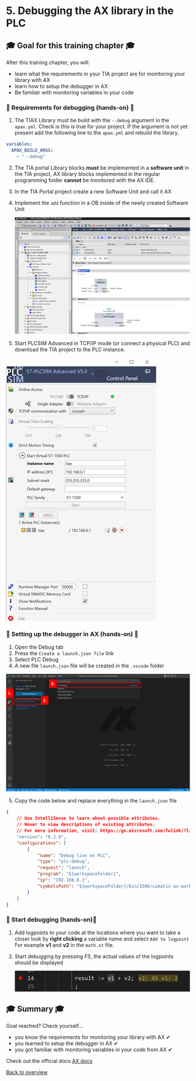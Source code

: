 # 5. Debugging the AX library in the PLC

## :mortar_board: Goal for this training chapter :mortar_board:

After this training chapter, you will:

- learn what the requirements in your TIA project are for monitoring your library with AX
- learn how to setup the debugger in AX
- Be familair with monitoring variables in your code

### :raised_hands: Requirements for debugging (hands-on) :raised_hands:

1. The TIAX Library must be build with the `--debug` argument in the `apax.yml`. Check is this is true for your project. If the argument is not yet present add the following line to the `apax.yml` and rebuild the library.

```yaml
variables:
  APAX_BUILD_ARGS:
    - "--debug"
```

2. The TIA portal Library blocks **must** be implemented in a **software unit** in the TIA project, AX library blocks implemented in the regular programming folder **cannot** be monitored with the AX IDE.
3. In the TIA Portal project create a new Software Unit and call it AX
4. Implement the `add` function in a OB inside of the newly created Software Unit

   ![drawing](./assets/20230712_151121_image.png)
5. Start PLCSIM Advanced in TCP/IP mode (or connect a physical PLC) and download the TIA project to the PLC instance.

![drawing](./assets/20230712_150919_image.png)

### :raised_hands: Setting up the debugger in AX (hands-on) :raised_hands:

1. Open the Debug tab
2. Press the `Create a launch.json file` link
3. Select PLC Debug
4. A new file `launch.json` file will be created in the `.vscode` folder

![drawing](./assets/20230712_141214_image.png)

5. Copy the code below and replace everything in the `launch.json` file

```json
{
    // Use IntelliSense to learn about possible attributes.
    // Hover to view descriptions of existing attributes.
    // For more information, visit: https://go.microsoft.com/fwlink/?linkid=830387
    "version": "0.2.0",
    "configurations": [
        {
            "name": "Debug live on PLC",
            "type": "plc-debug",
            "request": "launch",
            "program": "${workspaceFolder}",
            "ip": "192.168.0.1",
            "symbolsPath": "${workspaceFolder}/bin/1500/simatic-ax-workshop-nl.lib"
        }
    ]
}

```

### :raised_hands: Start debugging (hands-on):raised_hands:

1. Add logpoints to your code at the locations where you want to take a closer look by **right clicking** a variable name and select `Add to logpoint` For example **v1** and **v2** in the `math.st` file.
2. Start debugging by pressing *F5*, the actual values of the logpoints should be displayed

   ![drawing](./assets/20230712_152836_image.png)

## :mortar_board: Summary :mortar_board:

Goal reached? Check yourself...

- you know the requirements for monitoring your library with AX ✔
- you learned to setup the debugger in AX ✔
- you got familiar with monitoring variables in your code from AX ✔

Check out the official docs [AX docs](https://console.simatic-ax.siemens.io/docs/ax2tia/debugging_workflow)

[Back to overview](./../README.md)
